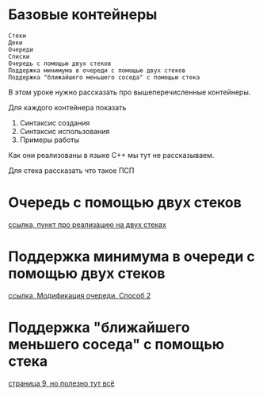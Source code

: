 Базовые контейнеры
==============
```
Стеки
Деки
Очереди
Списки
Очередь с помощью двух стеков
Поддержка минимума в очереди с помощью двух стеков
Поддержка "ближайшего меньшего соседа" с помощью стека
```

В этом уроке нужно рассказать про вышеперечисленные контейнеры.

Для каждого контейнера показать

1. Синтаксис создания
2. Синтаксис использования
3. Примеры работы

Как они реализованы в языке С++ мы тут не рассказываем.

Для стека рассказать что такое ПСП

# Очередь с помощью двух стеков

[ссылка, пункт про реализацию на двух стеках](https://neerc.ifmo.ru/wiki/index.php?title=%D0%9E%D1%87%D0%B5%D1%80%D0%B5%D0%B4%D1%8C)

# Поддержка минимума в очереди с помощью двух стеков

[ссылка, Модификация очереди. Способ 2](https://e-maxx.ru/algo/stacks_for_minima)


# Поддержка "ближайшего меньшего соседа" с помощью стека

[страница 9, но полезно тут всё](https://informatics.msk.ru/pluginfile.php/320392/mod_resource/content/0/1_Struktury_dannykh_Stek_ochered_dek.pdf)